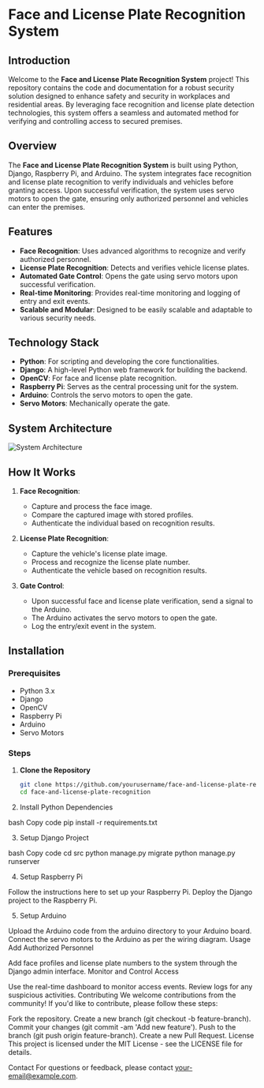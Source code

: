 # Face and License Plate Recognition System

## Introduction

Welcome to the **Face and License Plate Recognition System** project! This repository contains the code and documentation for a robust security solution designed to enhance safety and security in workplaces and residential areas. By leveraging face recognition and license plate detection technologies, this system offers a seamless and automated method for verifying and controlling access to secured premises.

## Overview

The **Face and License Plate Recognition System** is built using Python, Django, Raspberry Pi, and Arduino. The system integrates face recognition and license plate recognition to verify individuals and vehicles before granting access. Upon successful verification, the system uses servo motors to open the gate, ensuring only authorized personnel and vehicles can enter the premises.

## Features

- **Face Recognition**: Uses advanced algorithms to recognize and verify authorized personnel.
- **License Plate Recognition**: Detects and verifies vehicle license plates.
- **Automated Gate Control**: Opens the gate using servo motors upon successful verification.
- **Real-time Monitoring**: Provides real-time monitoring and logging of entry and exit events.
- **Scalable and Modular**: Designed to be easily scalable and adaptable to various security needs.

## Technology Stack

- **Python**: For scripting and developing the core functionalities.
- **Django**: A high-level Python web framework for building the backend.
- **OpenCV**: For face and license plate recognition.
- **Raspberry Pi**: Serves as the central processing unit for the system.
- **Arduino**: Controls the servo motors to open the gate.
- **Servo Motors**: Mechanically operate the gate.

## System Architecture

![System Architecture](system_architecture_diagram.png)

## How It Works

1. **Face Recognition**:
   - Capture and process the face image.
   - Compare the captured image with stored profiles.
   - Authenticate the individual based on recognition results.

2. **License Plate Recognition**:
   - Capture the vehicle's license plate image.
   - Process and recognize the license plate number.
   - Authenticate the vehicle based on recognition results.

3. **Gate Control**:
   - Upon successful face and license plate verification, send a signal to the Arduino.
   - The Arduino activates the servo motors to open the gate.
   - Log the entry/exit event in the system.

## Installation

### Prerequisites

- Python 3.x
- Django
- OpenCV
- Raspberry Pi
- Arduino
- Servo Motors

### Steps

1. **Clone the Repository**

   ```bash
   git clone https://github.com/yourusername/face-and-license-plate-recognition.git
   cd face-and-license-plate-recognition

2. Install Python Dependencies

bash
Copy code
pip install -r requirements.txt

3. Setup Django Project

bash
Copy code
cd src
python manage.py migrate
python manage.py runserver

4. Setup Raspberry Pi

Follow the instructions here to set up your Raspberry Pi.
Deploy the Django project to the Raspberry Pi.

5. Setup Arduino

Upload the Arduino code from the arduino directory to your Arduino board.
Connect the servo motors to the Arduino as per the wiring diagram.
Usage
Add Authorized Personnel

Add face profiles and license plate numbers to the system through the Django admin interface.
Monitor and Control Access

Use the real-time dashboard to monitor access events.
Review logs for any suspicious activities.
Contributing
We welcome contributions from the community! If you'd like to contribute, please follow these steps:

Fork the repository.
Create a new branch (git checkout -b feature-branch).
Commit your changes (git commit -am 'Add new feature').
Push to the branch (git push origin feature-branch).
Create a new Pull Request.
License
This project is licensed under the MIT License - see the LICENSE file for details.

Contact
For questions or feedback, please contact your-email@example.com.

   
